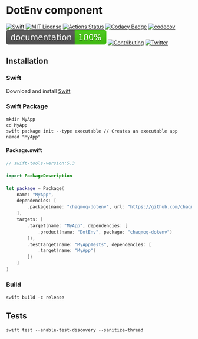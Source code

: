 # DotEnv component
[![Swift](https://img.shields.io/badge/swift-5.3-brightgreen.svg)](https://swift.org/download/#releases) [![MIT License](https://img.shields.io/badge/license-MIT-brightgreen.svg)](https://github.com/chaqmoq/dotenv/blob/master/LICENSE/) [![Actions Status](https://github.com/chaqmoq/dotenv/workflows/ci/badge.svg)](https://github.com/chaqmoq/dotenv/actions) [![Codacy Badge](https://app.codacy.com/project/badge/Grade/72724ae31a364cd3a790f968064d84a7)](https://www.codacy.com/gh/chaqmoq/dotenv/dashboard?utm_source=github.com&amp;utm_medium=referral&amp;utm_content=chaqmoq/dotenv&amp;utm_campaign=Badge_Grade) [![codecov](https://codecov.io/gh/chaqmoq/dotenv/branch/master/graph/badge.svg?token=FomzPdGD42)](https://codecov.io/gh/chaqmoq/dotenv) [![Documentation](https://github.com/chaqmoq/dotenv/raw/gh-pages/badge.svg)](https://chaqmoq.dev/dotenv/) [![Contributing](https://img.shields.io/badge/contributing-guide-brightgreen.svg)](https://github.com/chaqmoq/dotenv/blob/master/CONTRIBUTING.md) [![Twitter](https://img.shields.io/badge/twitter-chaqmoqdev-brightgreen.svg)](https://twitter.com/chaqmoqdev)

## Installation
### Swift
Download and install [Swift](https://swift.org/download)

### Swift Package
```shell
mkdir MyApp
cd MyApp
swift package init --type executable // Creates an executable app named "MyApp"
```

#### Package.swift
```swift
// swift-tools-version:5.3

import PackageDescription

let package = Package(
    name: "MyApp",
    dependencies: [
        .package(name: "chaqmoq-dotenv", url: "https://github.com/chaqmoq/dotenv.git", .branch("master"))
    ],
    targets: [
        .target(name: "MyApp", dependencies: [
            .product(name: "DotEnv", package: "chaqmoq-dotenv")
        ]),
        .testTarget(name: "MyAppTests", dependencies: [
            .target(name: "MyApp")
        ])
    ]
)
```

### Build
```shell
swift build -c release
```

## Tests
```shell
swift test --enable-test-discovery --sanitize=thread
```
